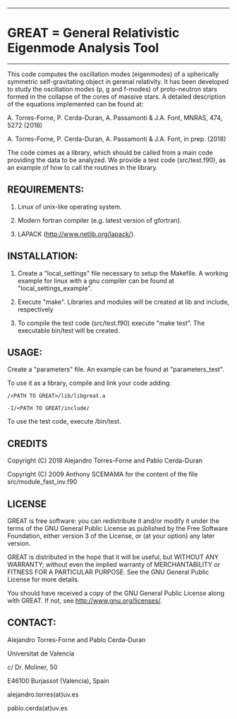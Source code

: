************************************************************************

# GREAT = General Relativistic Eigenmode Analysis Tool

************************************************************************

  This code computes the oscillation modes (eigenmodes) of a spherically
  symmetric self-gravitating object in gerenal relativity. It has been developed to study the 
  oscillation modes (p, g and f-modes) of proto-neutron stars formed in the 
  collapse of the cores of massive stars. A detailed description of the equations 
  implemented can be found at:

  A. Torres-Forne, P. Cerda-Duran, A. Passamonti & J.A. Font, MNRAS, 474, 5272 (2018)
  
  A. Torres-Forne, P. Cerda-Duran, A. Passamonti & J.A. Font, in prep. (2018)

  The code comes as a library, which should be called from a main code providing
  the data to be analyzed. We provide a test code (src/test.f90), as an example of
  how to call the routines in the library.


## REQUIREMENTS:

1. Linux of unix-like operating system.

2. Modern fortran compiler (e.g. latest version of gfortran).

3. LAPACK (http://www.netlib.org/lapack/).

## INSTALLATION:

1. Create a "local_settings" file necessary to setup the Makefile. A working
    example for linux with a gnu compiler can be found at "local_settings_example".

2. Execute "make". Libraries and modules will be created at lib and include,
    respectively

3. To compile the test code (src/test.f90) execute "make test". The executable
    bin/test will be created.
 
## USAGE:

Create a "parameters" file. An example can be found at "parameters_test".

To use it as a library, compile and link your code adding:

    /<PATH TO GREAT>/lib/libgreat.a
    
    -I/<PATH TO GREAT/include/

To use the test code, execute /bin/test.


## CREDITS

Copyright (C) 2018 Alejandro Torres-Forne and Pablo Cerda-Duran

Copyright (C) 2009 Anthony SCEMAMA for the content of the file src/module_fast_inv.f90

## LICENSE

GREAT is free software: you can redistribute it and/or modify
it under the terms of the GNU General Public License as published by
the Free Software Foundation, either version 3 of the License, or
(at your option) any later version.

GREAT is distributed in the hope that it will be useful,
but WITHOUT ANY WARRANTY; without even the implied warranty of
MERCHANTABILITY or FITNESS FOR A PARTICULAR PURPOSE.  See the
GNU General Public License for more details.

You should have received a copy of the GNU General Public License
along with GREAT.  If not, see <http://www.gnu.org/licenses/>.


## CONTACT:

Alejandro Torres-Forne and Pablo Cerda-Duran

Universitat de Valencia

c/ Dr. Moliner, 50

E46100 Burjassot (Valencia), Spain

alejandro.torres(at)uv.es

pablo.cerda(at)uv.es
